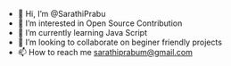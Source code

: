 - 👋 Hi, I’m @SarathiPrabu
- 👀 I’m interested in Open Source Contribution
- 🌱 I’m currently learning Java Script
- 💞️ I’m looking to collaborate on beginer friendly projects
- 📫 How to reach me sarathiprabum@gmail.com

<!---
SarathiPrabu/SarathiPrabu is a ✨ special ✨ repository because its `README.md` (this file) appears on your GitHub profile.
You can click the Preview link to take a look at your changes.
--->
